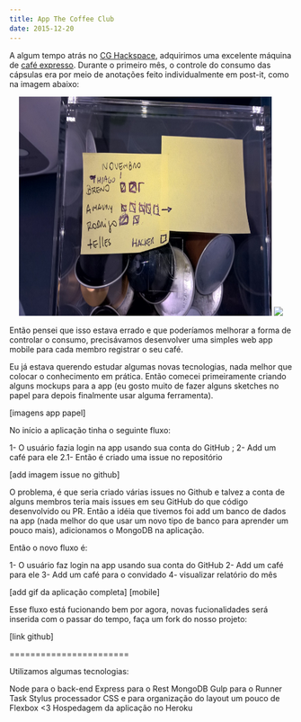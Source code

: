 ```yaml
---
title: App The Coffee Club
date: 2015-12-20
---
```


A algum tempo atrás no [CG Hackspace](http://www.cghackspace.org), adquirimos uma excelente máquina de [café expresso](https://www.nespresso.com/br/pt/). Durante o primeiro mês, o controle do consumo das cápsulas era por meio de anotações feito individualmente em post-it, como na imagem abaixo:

<p align="center">
	<img src="https://raw.githubusercontent.com/brenopolanski/coffee-club/assets/post-it.jpg" style="width: 450px;" height="390" />
	<img src="https://raw.githubusercontent.com/brenopolanski/coffee-club/assets/nespresso.gif" style="width: 450px;" />
</p>

Então pensei que isso estava errado e que poderíamos melhorar a forma de controlar o consumo, precisávamos desenvolver uma simples web app mobile para cada membro registrar o seu café.

Eu já estava querendo estudar algumas novas tecnologias, nada melhor que colocar o conhecimento em prática. Então comecei primeiramente criando alguns mockups para a app (eu gosto muito de fazer alguns sketches no papel para depois finalmente usar alguma ferramenta).

[imagens app papel]

No início a aplicação tinha o seguinte fluxo:

1- O usuário fazia login na app usando sua conta do GitHub
;
2- Add um café para ele
 2.1- Então é criado uma issue no repositório

 [add imagem issue no github]

O problema, é que seria criado várias issues no Github e talvez a conta de alguns membros teria mais issues em seu GitHub do que
 código desenvolvido ou PR. Então a idéia que tivemos foi add um banco de dados na app (nada melhor do que usar um novo tipo de banco para aprender 
um pouco mais), adicionamos o MongoDB na aplicação.

Então o novo fluxo é:

1- O usuário faz login na app usando sua conta do GitHub
2- Add um café para ele
3- Add um café para o convidado
4- visualizar relatório do mês

[add gif da aplicação completa] [mobile]

Esse fluxo está fucionando bem por agora, novas fucionalidades será inserida com o passar do tempo, faça um fork do nosso projeto:

[link github]

=======================

Utilizamos algumas tecnologias:

Node para o back-end
Express para o Rest
MongoDB 
Gulp para o Runner Task
Stylus processador CSS
e para organização do layout um pouco de Flexbox <3
Hospedagem da aplicação no Heroku

